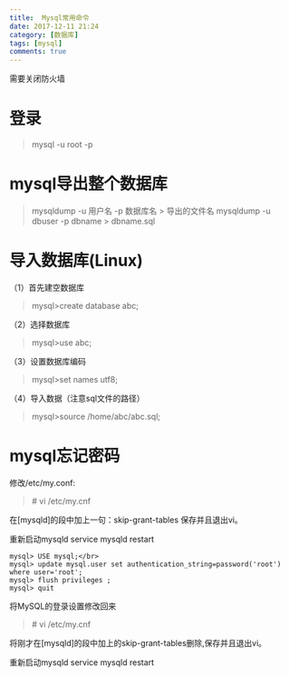 ```yaml
---
title:  Mysql常用命令
date: 2017-12-11 21:24
category: [数据库]
tags: [mysql]
comments: true
---
```

需要关闭防火墙
# 登录

> mysql -u root -p

# mysql导出整个数据库

>mysqldump -u 用户名 -p 数据库名 > 导出的文件名 
mysqldump -u dbuser -p dbname > dbname.sql

<!--more-->

# 导入数据库(Linux)

（1）首先建空数据库

>mysql>create database abc;

（2）选择数据库

>mysql>use abc;

（3）设置数据库编码


>mysql>set names utf8;


（4）导入数据（注意sql文件的路径）

>mysql>source /home/abc/abc.sql;

# mysql忘记密码

修改/etc/my.conf: 
> \# vi /etc/my.cnf

在\[mysqld]的段中加上一句：skip-grant-tables 保存并且退出vi。

重新启动mysqld 
service mysqld restart

```
mysql> USE mysql;</br> 
mysql> update mysql.user set authentication_string=password('root') where user='root';
mysql> flush privileges ;
mysql> quit
```

将MySQL的登录设置修改回来 
>\# vi /etc/my.cnf 

将刚才在[mysqld]的段中加上的skip-grant-tables删除,保存并且退出vi。

重新启动mysqld 
service mysqld restart


